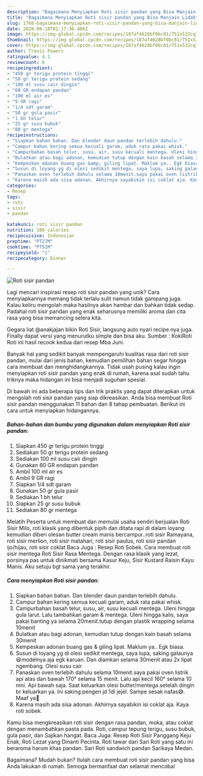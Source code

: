 ```yaml
---
description: "Bagaimana Menyiapkan Roti sisir pandan yang Bisa Manjain Lidah"
title: "Bagaimana Menyiapkan Roti sisir pandan yang Bisa Manjain Lidah"
slug: 1768-bagaimana-menyiapkan-roti-sisir-pandan-yang-bisa-manjain-lidah
date: 2020-08-18T02:17:36.486Z
image: https://img-global.cpcdn.com/recipes/187af4628bf0bc81/751x532cq70/roti-sisir-pandan-foto-resep-utama.jpg
thumbnail: https://img-global.cpcdn.com/recipes/187af4628bf0bc81/751x532cq70/roti-sisir-pandan-foto-resep-utama.jpg
cover: https://img-global.cpcdn.com/recipes/187af4628bf0bc81/751x532cq70/roti-sisir-pandan-foto-resep-utama.jpg
author: Travis Powers
ratingvalue: 4.1
reviewcount: 6
recipeingredient:
- "450 gr terigu protein tinggi"
- "50 gr terigu protein sedang"
- "100 ml susu cair dingin"
- "60 GR endapan pandan"
- "100 ml air es"
- "9 GR ragi"
- "1/4 sdt garam"
- "50 gr gula pasir"
- "1 bh telur"
- "25 gr susu bubuk"
- "80 gr mentega"
recipeinstructions:
- "Siapkan bahan bahan. Dan blender daun pandan terlebih dahulu."
- "Campur bahan kering semua kecuali garam, aduk rata pakai whisk."
- "Campurbahan basah telur, susu, air, susu kecuali mentega. Uleni hingga gula larut. Lalu tambahkan garam &amp; mentega. Uleni hingga kalis, saya pakai banting ya selama 20menit.tutup dengan plastik wrapping selama 10menit"
- "Bulatkan atau bagi adonan, kemudian tutup dengan kain basah selama 30menit"
- "Kempeskan adonan buang gas &amp; giling lipat. Maklum ya.. Egk biasa."
- "Susun di loyang yg di olesi sedikit mentega, saya lupa, saking galaunya 😆modelnya aja egk karuan. Dan diamkan selama 30menit atau 2x lipat ngembang. Olesi susu cair"
- "Panaskan oven terlebih dahulu selama 10menit.saya pakai oven listrik api atas dan bawah 170° selama 15 menit. Lalu api kecil 160° selama 10 mni. Api bawah saja. Saat keluarkan olesi butter/mentega.setelah dingin br keluarkan ya. Ini saking pengen jd 1di jejel. Sampe sesak nafas😅. Maaf ya🙏"
- "Karena masih ada sisa adonan. Akhirnya sayabikin isi coklat aja. Kaya roti sobek."
categories:
- Resep
tags:
- roti
- sisir
- pandan

katakunci: roti sisir pandan 
nutrition: 100 calories
recipecuisine: Indonesian
preptime: "PT27M"
cooktime: "PT51M"
recipeyield: "1"
recipecategory: Dinner

---
```



![Roti sisir pandan](https://img-global.cpcdn.com/recipes/187af4628bf0bc81/751x532cq70/roti-sisir-pandan-foto-resep-utama.jpg)

Lagi mencari inspirasi resep roti sisir pandan yang unik? Cara menyiapkannya memang tidak terlalu sulit namun tidak gampang juga. Kalau keliru mengolah maka hasilnya akan hambar dan bahkan tidak sedap. Padahal roti sisir pandan yang enak seharusnya memiliki aroma dan cita rasa yang bisa memancing selera kita.

Gegara liat @anakjajan bikin Roti Sisir, langsung auto nyari recipe nya juga. Finally dapat versi yang menurutku simple dan bisa aku. Sumber : KokiRoti Roti ini hasil recook kedua dari resep Mba Juni.

Banyak hal yang sedikit banyak mempengaruhi kualitas rasa dari roti sisir pandan, mulai dari jenis bahan, kemudian pemilihan bahan segar hingga cara membuat dan menghidangkannya. Tidak usah pusing kalau ingin menyiapkan roti sisir pandan yang enak di rumah, karena asal sudah tahu triknya maka hidangan ini bisa menjadi suguhan spesial.


Di bawah ini ada beberapa tips dan trik praktis yang dapat diterapkan untuk mengolah roti sisir pandan yang siap dikreasikan. Anda bisa membuat Roti sisir pandan menggunakan 11 bahan dan 8 tahap pembuatan. Berikut ini cara untuk menyiapkan hidangannya.

<!--inarticleads1-->

##### Bahan-bahan dan bumbu yang digunakan dalam menyiapkan Roti sisir pandan:

1. Siapkan 450 gr terigu protein tinggi
1. Sediakan 50 gr terigu protein sedang
1. Sediakan 100 ml susu cair dingin
1. Gunakan 60 GR endapan pandan
1. Ambil 100 ml air es
1. Ambil 9 GR ragi
1. Siapkan 1/4 sdt garam
1. Gunakan 50 gr gula pasir
1. Sediakan 1 bh telur
1. Siapkan 25 gr susu bubuk
1. Sediakan 80 gr mentega


Melatih Peserta untuk membuat dan memulai usaha sendiri berjualan Roti Sisir Milo, roti klasik yang dibentuk pipih dan ditata rapi di dalam loyang kemudian diberi olesan butter cream manis bercampur..roti sisir Ramayana, roti sisir merlion, roti sisir matahari, roti sisir paulus, roti sisir pandan ijo/hijau, roti sisir coklat Baca Juga : Resep Roti Sobek. Cara membuat roti sisir mentega  Roti Sisir Rasa Mentega. Dengan rasa klasik yang lezat, porsinya pas untuk dinikmati bersama Kasur Keju, Sisir Kustard Raisin Kayu Manis. Aku setuju bgt sama yang terakhir. 

<!--inarticleads2-->

##### Cara menyiapkan Roti sisir pandan:

1. Siapkan bahan bahan. Dan blender daun pandan terlebih dahulu.
1. Campur bahan kering semua kecuali garam, aduk rata pakai whisk.
1. Campurbahan basah telur, susu, air, susu kecuali mentega. Uleni hingga gula larut. Lalu tambahkan garam &amp; mentega. Uleni hingga kalis, saya pakai banting ya selama 20menit.tutup dengan plastik wrapping selama 10menit
1. Bulatkan atau bagi adonan, kemudian tutup dengan kain basah selama 30menit
1. Kempeskan adonan buang gas &amp; giling lipat. Maklum ya.. Egk biasa.
1. Susun di loyang yg di olesi sedikit mentega, saya lupa, saking galaunya 😆modelnya aja egk karuan. Dan diamkan selama 30menit atau 2x lipat ngembang. Olesi susu cair
1. Panaskan oven terlebih dahulu selama 10menit.saya pakai oven listrik api atas dan bawah 170° selama 15 menit. Lalu api kecil 160° selama 10 mni. Api bawah saja. Saat keluarkan olesi butter/mentega.setelah dingin br keluarkan ya. Ini saking pengen jd 1di jejel. Sampe sesak nafas😅. Maaf ya🙏
1. Karena masih ada sisa adonan. Akhirnya sayabikin isi coklat aja. Kaya roti sobek.


Kamu bisa mengkreasikan roti sisir dengan rasa pandan, moka, atau coklat dengan menambahkan pasta pada. Roti, campur tepung terigu, susu bubuk, gula pasir, dan Sajikan hangat. Baca Juga: Resep Roti Sisir Panggang Keju Enak, Roti Lezat yang Dinanti Pecinta. Roti tawar dari Sari Roti yang satu ini beraroma harum khas pandan. Sari Roti sandwich pandan Sarikaya Medan. 

Bagaimana? Mudah bukan? Itulah cara membuat roti sisir pandan yang bisa Anda lakukan di rumah. Semoga bermanfaat dan selamat mencoba!
